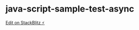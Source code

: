 # java-script-sample-test-async

[Edit on StackBlitz ⚡️](https://stackblitz.com/edit/java-script-sample-test-async)